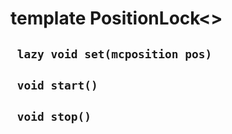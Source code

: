 # template PositionLock<>


## ` lazy void set(mcposition pos)`


## ` void start()`


## ` void stop()`





